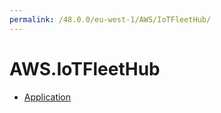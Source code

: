 ```yaml
---
permalink: /48.0.0/eu-west-1/AWS/IoTFleetHub/
---
```


# AWS.IoTFleetHub



* [Application](Application.md)